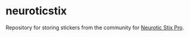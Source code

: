 # neuroticstix

Repository for storing stickers from the community for [Neurotic Stix Pro](https://neurotictornado.com/stix.html).

